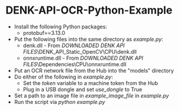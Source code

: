 # DENK-API-OCR-Python-Example

* Install the following Python packages:
  - protobuf==3.13.0
* Put the following files into the same directory as *example.py*:
  - denk.dll - From *DOWNLOADED DENK API FILES*\DENK_API_Static_OpenCV\CPU\denk.dll
  - onnxruntime.dll - From *DOWNLOADED DENK API FILES*\Dependencies\CPU\onnxruntime.dll
* Put an OCR network file from the Hub into the "models" directory
* Do either of the following in *example.py*:
  - Set the *token* variable to a machine token from the Hub
  - Plug in a USB dongle and set *use_dongle* to True
* Set a path to an image file in *example_image_file* in *example.py*
* Run the script via *python example.py*
